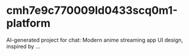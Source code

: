 # cmh7e9c770009ld0433scq0m1-platform
AI-generated project for chat: Modern anime streaming app UI design, inspired by ...
